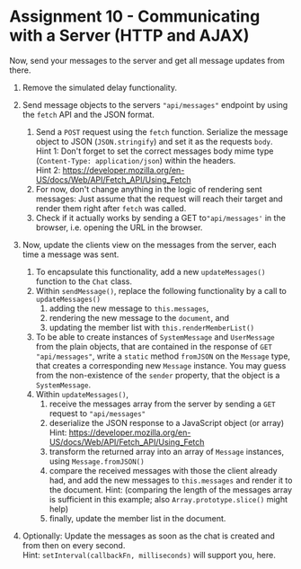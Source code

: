 # Assignment 10 - Communicating with a Server (HTTP and AJAX)
Now, send your messages to the server and get all message updates from there.

1. Remove the simulated delay functionality.

2. Send message objects to the servers `"api/messages"` endpoint by using the `fetch` API and the JSON format. 
    1. Send a `POST` request using the `fetch` function. Serialize the message object to JSON (`JSON.stringify`) and set
    it as the requests `body`.  
    Hint 1: Don't forget to set the correct messages body mime type (`Content-Type: application/json`) within the 
    headers.  
    Hint 2: https://developer.mozilla.org/en-US/docs/Web/API/Fetch_API/Using_Fetch
    2. For now, don't change anything in the logic of rendering sent messages: Just assume that the request will 
    reach their target and render them right after `fetch` was called.
    3. Check if it actually works by sending a GET to`"api/messages'` in the browser, i.e. opening the URL in 
    the browser.
    
3. Now, update the clients view on the messages from the server, each time a message was sent.
    1. To encapsulate this functionality, add a new `updateMessages()` function to the `Chat` class. 
    2. Within  `sendMessage()`, replace the following functionality by a call to `updateMessages()`
        1. adding the new message to `this.messages`,
        2. rendering the new message to the `document`, and 
        3. updating the member list with `this.renderMemberList()`
    3. To be able to create instances of `SystemMessage` and `UserMessage` from the plain objects, that are contained in 
    the response of `GET "api/messages"`, write a `static` method `fromJSON` on the `Message` type, that creates a 
    corresponding new `Message` instance. You may guess from the non-existence of the `sender` property, that the object
    is a `SystemMessage`.
    4. Within `updateMessages()`,
        1. receive the messages array from the server by sending a `GET` request to `"api/messages"`
        2. deserialize the JSON response to a JavaScript object (or array)  
        Hint: https://developer.mozilla.org/en-US/docs/Web/API/Fetch_API/Using_Fetch
        3. transform the returned array into an array of `Message` instances, using `Message.fromJSON()`
        3. compare the received messages with those the client already had, and add the new messages to `this.messages` 
        and render it to the document.
        Hint: (comparing the length of the messages array is sufficient in this example; also `Array.prototype.slice()` 
        might help)
        4. finally, update the member list in the document.
        
4. Optionally: Update the messages  as soon as the chat is created and from then on every second.  
Hint: `setInterval(callbackFn, milliseconds)` will support you, here.



